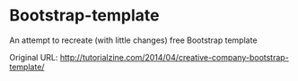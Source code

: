 # Bootstrap-template
An attempt to recreate (with little changes) free Bootstrap template

Original URL: http://tutorialzine.com/2014/04/creative-company-bootstrap-template/
